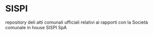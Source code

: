 # SISPI
repository deli atti comunali ufficiali relativi ai rapporti con la Società comunale in house SISPI SpA
